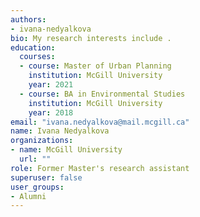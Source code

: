 ```yaml
---
authors:
- ivana-nedyalkova
bio: My research interests include .
education:
  courses:
  - course: Master of Urban Planning
    institution: McGill University
    year: 2021
  - course: BA in Environmental Studies
    institution: McGill University
    year: 2018
email: "ivana.nedyalkova@mail.mcgill.ca"
name: Ivana Nedyalkova
organizations:
- name: McGill University
  url: ""
role: Former Master's research assistant
superuser: false
user_groups:
- Alumni
---
```


